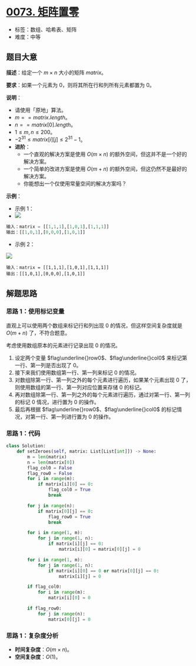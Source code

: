 # [0073. 矩阵置零](https://leetcode.cn/problems/set-matrix-zeroes/)

- 标签：数组、哈希表、矩阵
- 难度：中等

## 题目大意

**描述**：给定一个 $m \times n$ 大小的矩阵 $matrix$。

**要求**：如果一个元素为 $0$，则将其所在行和列所有元素都置为 $0$。

**说明**：

- 请使用「原地」算法。
- $m == matrix.length$。
- $n == matrix[0].length$。
- $1 \le m, n \le 200$。
- $-2^{31} \le matrix[i][j] \le 2^{31} - 1$。
- **进阶**：
  - 一个直观的解决方案是使用  $O(m \times n)$ 的额外空间，但这并不是一个好的解决方案。
  - 一个简单的改进方案是使用 $O(m + n)$ 的额外空间，但这仍然不是最好的解决方案。
  - 你能想出一个仅使用常量空间的解决方案吗？


**示例**：

- 示例 1：
- ![](https://assets.leetcode.com/uploads/2020/08/17/mat1.jpg)

```python
输入：matrix = [[1,1,1],[1,0,1],[1,1,1]]
输出：[[1,0,1],[0,0,0],[1,0,1]]
```

- 示例 2：

![](https://assets.leetcode.com/uploads/2020/08/17/mat2.jpg)

```
输入：matrix = [[1,1,1],[1,0,1],[1,1,1]]
输出：[[1,0,1],[0,0,0],[1,0,1]]
```

## 解题思路

### 思路 1：使用标记变量

直观上可以使用两个数组来标记行和列出现 $0$ 的情况，但这样空间复杂度就是 $O(m+n)$ 了，不符合题意。

考虑使用数组原本的元素进行记录出现 $0$ 的情况。

1. 设定两个变量 $flag\underline{}row0$、$flag\underline{}col0$ 来标记第一行、第一列是否出现了 $0$。
2. 接下来我们使用数组第一行、第一列来标记 $0$ 的情况。
3. 对数组除第一行、第一列之外的每个元素进行遍历，如果某个元素出现 $0$ 了，则使用数组的第一行、第一列对应位置来存储 $0$ 的标记。
4. 再对数组除第一行、第一列之外的每个元素进行遍历，通过对第一行、第一列的标记 $0$ 情况，进行置为 $0$ 的操作。
5. 最后再根据 $flag\underline{}row0$、$flag\underline{}col0$ 的标记情况，对第一行、第一列进行置为 $0$ 的操作。

### 思路 1：代码

```python
class Solution:
    def setZeroes(self, matrix: List[List[int]]) -> None:
        m = len(matrix)
        n = len(matrix[0])
        flag_col0 = False
        flag_row0 = False
        for i in range(m):
            if matrix[i][0] == 0:
                flag_col0 = True
                break

        for j in range(n):
            if matrix[0][j] == 0:
                flag_row0 = True
                break

        for i in range(1, m):
            for j in range(1, n):
                if matrix[i][j] == 0:
                    matrix[i][0] = matrix[0][j] = 0

        for i in range(1, m):
            for j in range(1, n):
                if matrix[i][0] == 0 or matrix[0][j] == 0:
                    matrix[i][j] = 0

        if flag_col0:
            for i in range(m):
                matrix[i][0] = 0

        if flag_row0:
            for j in range(n):
                matrix[0][j] = 0
```

### 思路 1：复杂度分析

- **时间复杂度**：$O(m \times n)$。
- **空间复杂度**：$O(1)$。

